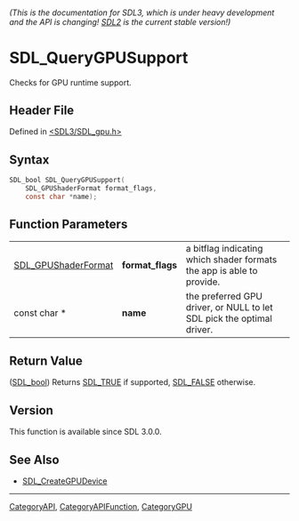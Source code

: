 ###### (This is the documentation for SDL3, which is under heavy development and the API is changing! [SDL2](https://wiki.libsdl.org/SDL2/) is the current stable version!)
# SDL_QueryGPUSupport

Checks for GPU runtime support.

## Header File

Defined in [<SDL3/SDL_gpu.h>](https://github.com/libsdl-org/SDL/blob/main/include/SDL3/SDL_gpu.h)

## Syntax

```c
SDL_bool SDL_QueryGPUSupport(
    SDL_GPUShaderFormat format_flags,
    const char *name);
```

## Function Parameters

|                                            |                  |                                                                       |
| ------------------------------------------ | ---------------- | --------------------------------------------------------------------- |
| [SDL_GPUShaderFormat](SDL_GPUShaderFormat) | **format_flags** | a bitflag indicating which shader formats the app is able to provide. |
| const char *                               | **name**         | the preferred GPU driver, or NULL to let SDL pick the optimal driver. |

## Return Value

([SDL_bool](SDL_bool)) Returns [SDL_TRUE](SDL_TRUE) if supported,
[SDL_FALSE](SDL_FALSE) otherwise.

## Version

This function is available since SDL 3.0.0.

## See Also

- [SDL_CreateGPUDevice](SDL_CreateGPUDevice)

----
[CategoryAPI](CategoryAPI), [CategoryAPIFunction](CategoryAPIFunction), [CategoryGPU](CategoryGPU)

